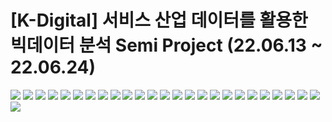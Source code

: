 # [K-Digital] 서비스 산업 데이터를 활용한 빅데이터 분석 Semi Project (22.06.13 ~ 22.06.24)
![](images/2023-01-05-15-58-54.png)
![](images/2023-01-05-15-59-07.png)
![](images/2023-01-05-15-59-16.png)
![](images/2023-01-05-15-59-23.png)
![](images/2023-01-05-15-59-32.png)
![](images/2023-01-05-15-59-39.png)
![](images/2023-01-05-15-59-49.png)
![](images/2023-01-05-15-59-55.png)
![](images/2023-01-05-16-00-02.png)
![](images/2023-01-05-16-00-09.png)
![](images/2023-01-05-16-01-08.png)
![](images/2023-01-05-16-01-41.png)
![](images/2023-01-05-16-01-47.png)
![](images/2023-01-05-16-01-58.png)
![](images/2023-01-05-16-02-06.png)
![](images/2023-01-05-16-02-15.png)
![](images/2023-01-05-16-02-22.png)
![](images/2023-01-05-16-02-32.png)
![](images/2023-01-05-16-02-41.png)
![](images/2023-01-05-16-02-51.png)
![](images/2023-01-05-16-03-02.png)
![](images/2023-01-05-16-03-13.png)
![](images/2023-01-05-16-03-22.png)
![](images/2023-01-05-16-03-30.png)
![](images/2023-01-05-16-03-37.png)
![](images/2023-01-05-16-04-49.png)